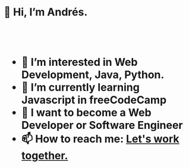 <h1>👋 Hi, I’m Andrés. <h1>
 <br>
 <ul>
   <li>👀 I’m interested in Web Development, Java, Python.</li>
   <li>🌱 I’m currently learning Javascript in freeCodeCamp</li>
   <li>💞️ I want to become a Web Developer or Software Engineer</li>
   <li>📫 How to reach me: <a href = "https://linktr.ee/arromero">Let's work together.</a></li>
  </ul>
<!---
arromero4/arromero4 is a ✨ special ✨ repository because its `README.md` (this file) appears on your GitHub profile.
You can click the Preview link to take a look at your changes.
--->
